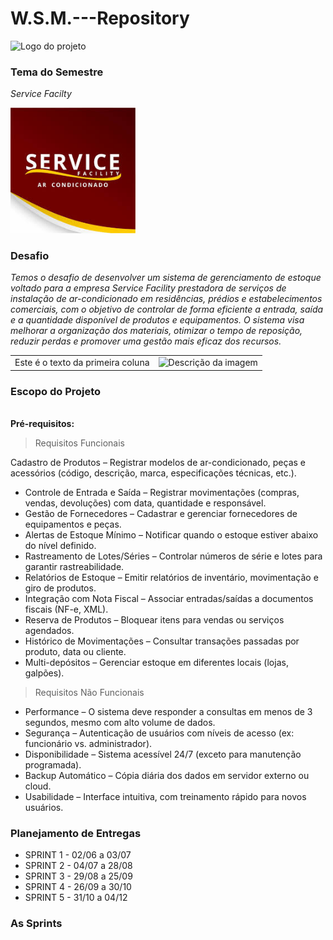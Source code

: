 # W.S.M.---Repository

<picture>
  <source media="(prefers-color-scheme: dark)" srcset="https://github.com/yMotaz/W.S.M.---Repository-/blob/main/images/logo%20principal_branca%20(2).png">
  <source media="(prefers-color-scheme: light)" srcset="https://github.com/yMotaz/W.S.M.---Repository-/blob/main/images/logo%20principal_Preto%20(1).png">
  <img alt="Logo do projeto" src="logo_preta.png" width="300px">
</picture>

### Tema do Semestre
*Service Facilty*

<div align="left">
<img src="https://github.com/WSM2025/W.S.M.---Repository/blob/main/images/svfac.png" width="200px"/>
</div>

### Desafio
*Temos o desafio de desenvolver um sistema de gerenciamento de estoque voltado para a empresa Service Facility prestadora de serviços de instalação de ar-condicionado em residências, prédios e estabelecimentos comerciais, com o objetivo de controlar de forma eficiente a entrada, saída e a quantidade disponível de produtos e equipamentos. O sistema visa melhorar a organização dos materiais, otimizar o tempo de reposição, reduzir perdas e promover uma gestão mais eficaz dos recursos.*

<table>
  <tr>
    <td>Este é o texto da primeira coluna</td>
    <td><img src="URL_DA_IMAGEM" alt="Descrição da imagem" width="200"/></td>
  </tr>
</table>

### Escopo do Projeto

<br>**Pré-requisitos:**<br>
>Requisitos Funcionais

Cadastro de Produtos – Registrar modelos de ar-condicionado, peças e
acessórios (código, descrição, marca, especificações técnicas, etc.).
* Controle de Entrada e Saída – Registrar movimentações (compras,
vendas, devoluções) com data, quantidade e responsável.
* Gestão de Fornecedores – Cadastrar e gerenciar fornecedores de
equipamentos e peças.
* Alertas de Estoque Mínimo – Notificar quando o estoque estiver abaixo
do nível definido.
* Rastreamento de Lotes/Séries – Controlar números de série e lotes para
garantir rastreabilidade.
* Relatórios de Estoque – Emitir relatórios de inventário, movimentação e
giro de produtos.
* Integração com Nota Fiscal – Associar entradas/saídas a documentos
fiscais (NF-e, XML).
* Reserva de Produtos – Bloquear itens para vendas ou serviços
agendados.
* Histórico de Movimentações – Consultar transações passadas por
produto, data ou cliente.
* Multi-depósitos – Gerenciar estoque em diferentes locais (lojas,
galpões).

>Requisitos Não Funcionais

* Performance – O sistema deve responder a consultas em menos de 3
segundos, mesmo com alto volume de dados.
* Segurança – Autenticação de usuários com níveis de acesso (ex:
funcionário vs. administrador).
* Disponibilidade – Sistema acessível 24/7 (exceto para manutenção
programada).
* Backup Automático – Cópia diária dos dados em servidor externo ou
cloud.
* Usabilidade – Interface intuitiva, com treinamento rápido para novos
usuários.


### Planejamento de Entregas

* SPRINT 1 - 02/06 a 03/07
* SPRINT 2 - 04/07 a 28/08
* SPRINT 3 - 29/08 a 25/09
* SPRINT 4 - 26/09 a 30/10
* SPRINT 5 - 31/10 a 04/12

### As Sprints
















